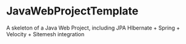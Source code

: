 # JavaWebProjectTemplate
A skeleton of a Java Web Project, including JPA HIbernate + Spring + Velocity + Sitemesh integration

